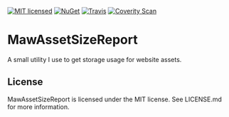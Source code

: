 [![MIT licensed](https://img.shields.io/badge/license-MIT-blue.svg)](https://github.com/AerisG222/MawAssetSizeReport/blob/master/LICENSE.md)
[![NuGet](https://buildstats.info/nuget/NDCRaw)](https://www.nuget.org/packages/NDCRaw/)
[![Travis](https://img.shields.io/travis/AerisG222/MawAssetSizeReport.svg?maxAge=2592000)](https://travis-ci.org/AerisG222/MawAssetSizeReport)
[![Coverity Scan](https://img.shields.io/coverity/scan/10077.svg)](https://scan.coverity.com/projects/aerisg222-mawassetsizereport)

# MawAssetSizeReport

A small utility I use to get storage usage for website assets.
  
## License

MawAssetSizeReport is licensed under the MIT license.  See LICENSE.md for more
information.
